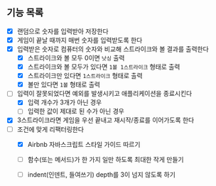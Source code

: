 ## 기능 목록

- [x] 랜덤으로 숫자를 입력받아 저장한다
- [x] 게임이 끝날 때까지 매번 숫자를 입력받도록 한다
- [x] 입력받은 숫자로 컴퓨터의 숫자와 비교해 스트라이크와 볼 결과를 출력한다
  - [x] 스트라이크와 볼 모두 0이면 `낫싱` 출력
  - [x] 스트라이크와 볼 모두가 있다면 `1볼 1스트라이크` 형태로 출력
  - [x] 스트라이크만 있다면 `1스트라이크` 형태로 출력
  - [x] 볼만 있다면 `1볼` 형태로 출력
- [ ] 입력이 잘못되었다면 예외를 발생시키고 애플리케이션을 종료시킨다
  - [x] 입력 개수가 3개가 아닌 경우
  - [ ] 입력한 값이 제대로 된 수가 아닌 경우
- [x] 3스트라이크라면 게임을 우선 끝내고 재시작/종료를 이어가도록 한다
- [ ] 조건에 맞게 리팩터링한다
  - [x] Airbnb 자바스크립트 스타일 가이드 따르기
  - [ ] 함수(또는 메서드)가 한 가지 일만 하도록 최대한 작게 만들기
  - [ ] indent(인덴트, 들여쓰기) depth를 3이 넘지 않도록 하기
 
